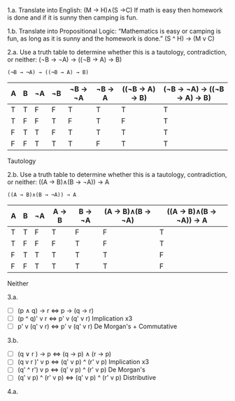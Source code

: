 1.a. Translate into English: (M → H)∧(S →C)
    If math is easy then homework is done and if it is sunny then camping is fun.
    
1.b. Translate into Propositional Logic: “Mathematics is easy or camping is fun, as long as it is sunny and the homework is done.”
    (S ^ H) -> (M v C)
    
2.a. Use a truth table to determine whether this is a tautology, contradiction, or neither: (¬B → ¬A) → ((¬B → A) → B)
```
(¬B → ¬A) → ((¬B → A) → B)
```

| A | B | ¬A | ¬B | ¬B -> ¬A | ¬B -> A | ((¬B -> A) -> B) | (¬B → ¬A) → ((¬B → A) → B)
|---|---|--- |--- | -------- | ------- | ---------------- | --------------------------
| T | T | F  | F  | T        | T       | T                | T
| T | F | F  | T  | F        | T       | F                | T
| F | T | T  | F  | T        | T       | T                | T
| F | F | T  | T  | T        | F       | T                | T

Tautology

2.b. Use a truth table to determine whether this is a tautology, contradiction, or neither: ((A → B)∧(B → ¬A)) → A
```
((A → B)∧(B → ¬A)) → A
```

| A | B | ¬A | A → B | B → ¬A | (A → B)∧(B → ¬A) | ((A → B)∧(B → ¬A)) → A
|---|---|--- | ----- | ------ | ---------------- | ----------------------
| T | T | F  | T     | F      | F                | T
| T | F | F  | F     | T      | F                | T
| F | T | T  | T     | T      | T                | F
| F | F | T  | T     | T      | T                | F

Neither

3.a. 
 - [ ] (p ∧ q) → r    <=> p → (q → r)
 - [ ] (p ^ q)' v r   <=> p' v (q' v r) Implication x3
 - [ ]  p' v (q' v r) <=> p' v (q' v r) De Morgan's + Commutative
     
3.b. 
 - [ ] (q ∨ r ) → p        <=> (q → p) ∧ (r → p)
 - [ ] (q v r )' v p       <=> (q' v p) ^ (r' v p) Implication x3
 - [ ] (q' ^ r') v p       <=> (q' v p) ^ (r' v p) De Morgan's
 - [ ] (q' v p) ^ (r' v p) <=> (q' v p) ^ (r' v p) Distributive
     
4.a. 
